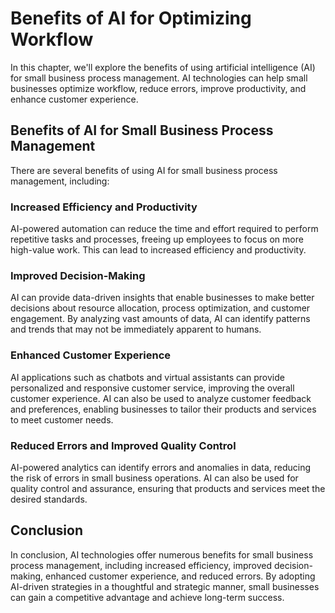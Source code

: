 Benefits of AI for Optimizing Workflow
=========================================================================================================

In this chapter, we'll explore the benefits of using artificial intelligence (AI) for small business process management. AI technologies can help small businesses optimize workflow, reduce errors, improve productivity, and enhance customer experience.

Benefits of AI for Small Business Process Management
----------------------------------------------------

There are several benefits of using AI for small business process management, including:

### Increased Efficiency and Productivity

AI-powered automation can reduce the time and effort required to perform repetitive tasks and processes, freeing up employees to focus on more high-value work. This can lead to increased efficiency and productivity.

### Improved Decision-Making

AI can provide data-driven insights that enable businesses to make better decisions about resource allocation, process optimization, and customer engagement. By analyzing vast amounts of data, AI can identify patterns and trends that may not be immediately apparent to humans.

### Enhanced Customer Experience

AI applications such as chatbots and virtual assistants can provide personalized and responsive customer service, improving the overall customer experience. AI can also be used to analyze customer feedback and preferences, enabling businesses to tailor their products and services to meet customer needs.

### Reduced Errors and Improved Quality Control

AI-powered analytics can identify errors and anomalies in data, reducing the risk of errors in small business operations. AI can also be used for quality control and assurance, ensuring that products and services meet the desired standards.

Conclusion
----------

In conclusion, AI technologies offer numerous benefits for small business process management, including increased efficiency, improved decision-making, enhanced customer experience, and reduced errors. By adopting AI-driven strategies in a thoughtful and strategic manner, small businesses can gain a competitive advantage and achieve long-term success.
